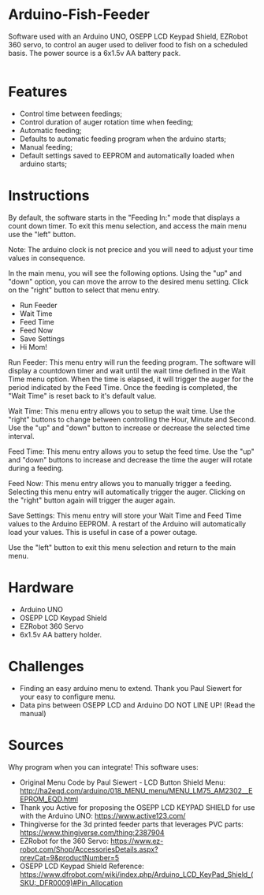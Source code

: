 # Arduino-Fish-Feeder
Software used with an Arduino UNO, OSEPP LCD Keypad Shield, EZRobot 360 servo, to control an auger used to deliver food to fish on a scheduled basis.  The power source is a 6x1.5v AA battery pack.

<img source="img/Fish%20Feeder%20Setup.jpg"/>

# Features
- Control time between feedings;
- Control duration of auger rotation time when feeding;
- Automatic feeding;
- Defaults to automatic feeding program when the arduino starts;
- Manual feeding;
- Default settings saved to EEPROM and automatically loaded when arduino starts;

# Instructions
By default, the software starts in the "Feeding In:" mode that displays a count down timer.  To exit this menu selection, and access the main menu use the "left" button.

Note:  The arduino clock is not precice and you will need to adjust your time values in consequence.

In the main menu, you will see the following options.  Using the "up" and "down" option, you can move the arrow to the desired menu setting.  Click on the "right" button to select that menu entry. 
- Run Feeder
- Wait Time
- Feed Time
- Feed Now
- Save Settings
- Hi Mom!

Run Feeder: This menu entry will run the feeding program.  The software will display a countdown timer and wait until the wait time defined in the Wait Time menu option.  When the time is elapsed, it will trigger the auger for the period indicated by the Feed Time.  Once the feeding is completed, the "Wait Time" is reset back to it's default value. 

Wait Time: This menu entry allows you to setup the wait time.  Use the "right" buttons to change between controlling the Hour, Minute and Second.  Use the "up" and "down" button to increase or decrease the selected time interval.  

Feed Time: This menu entry allows you to setup the feed time.  Use the "up" and "down" buttons to increase and decrease the time the auger will rotate during a feeding.  

Feed Now: This menu entry allows you to manually trigger a feeding. Selecting this menu entry will automatically trigger the auger.  Clicking on the "right" button again will trigger the auger again. 

Save Settings:  This menu entry will store your Wait Time and Feed Time values to the Arduino EEPROM.  A restart of the Arduino will automatically load your values.  This is useful in case of a power outage. 

Use the "left" button to exit this menu selection and return to the main menu.

# Hardware
- Arduino UNO
- OSEPP LCD Keypad Shield
- EZRobot 360 Servo
- 6x1.5v AA battery holder.

# Challenges
- Finding an easy arduino menu to extend.  Thank you Paul Siewert for your easy to configure menu.
- Data pins between OSEPP LCD and Arduino DO NOT LINE UP!  (Read the manual)

# Sources
Why program when you can integrate!  This software uses:
- Original Menu Code by Paul Siewert - LCD Button Shield Menu: http://ha2eqd.com/arduino/018_MENU_menu/MENU_LM75_AM2302__EEPROM_EQD.html
- Thank you Active for proposing the OSEPP LCD KEYPAD SHIELD for use with the Arduino UNO: https://www.active123.com/
- Thingiverse for the 3d printed feeder parts that leverages PVC parts: https://www.thingiverse.com/thing:2387904
- EZRobot for the 360 Servo: https://www.ez-robot.com/Shop/AccessoriesDetails.aspx?prevCat=9&productNumber=5
- OSEPP LCD Keypad Shield Reference: https://www.dfrobot.com/wiki/index.php/Arduino_LCD_KeyPad_Shield_(SKU:_DFR0009)#Pin_Allocation



